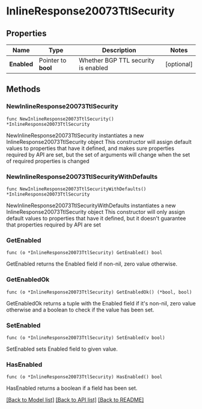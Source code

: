 # InlineResponse20073TtlSecurity

## Properties

Name | Type | Description | Notes
------------ | ------------- | ------------- | -------------
**Enabled** | Pointer to **bool** | Whether BGP TTL security is enabled | [optional] 

## Methods

### NewInlineResponse20073TtlSecurity

`func NewInlineResponse20073TtlSecurity() *InlineResponse20073TtlSecurity`

NewInlineResponse20073TtlSecurity instantiates a new InlineResponse20073TtlSecurity object
This constructor will assign default values to properties that have it defined,
and makes sure properties required by API are set, but the set of arguments
will change when the set of required properties is changed

### NewInlineResponse20073TtlSecurityWithDefaults

`func NewInlineResponse20073TtlSecurityWithDefaults() *InlineResponse20073TtlSecurity`

NewInlineResponse20073TtlSecurityWithDefaults instantiates a new InlineResponse20073TtlSecurity object
This constructor will only assign default values to properties that have it defined,
but it doesn't guarantee that properties required by API are set

### GetEnabled

`func (o *InlineResponse20073TtlSecurity) GetEnabled() bool`

GetEnabled returns the Enabled field if non-nil, zero value otherwise.

### GetEnabledOk

`func (o *InlineResponse20073TtlSecurity) GetEnabledOk() (*bool, bool)`

GetEnabledOk returns a tuple with the Enabled field if it's non-nil, zero value otherwise
and a boolean to check if the value has been set.

### SetEnabled

`func (o *InlineResponse20073TtlSecurity) SetEnabled(v bool)`

SetEnabled sets Enabled field to given value.

### HasEnabled

`func (o *InlineResponse20073TtlSecurity) HasEnabled() bool`

HasEnabled returns a boolean if a field has been set.


[[Back to Model list]](../README.md#documentation-for-models) [[Back to API list]](../README.md#documentation-for-api-endpoints) [[Back to README]](../README.md)



